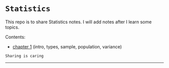 # `Statistics`
 This repo is to share Statistics notes. I will add notes after I learn some topics.

 Contents:
  - [chapter 1](chapter1.md) (intro, types, sample, population, variance)

 `Sharing is caring`

 ***
